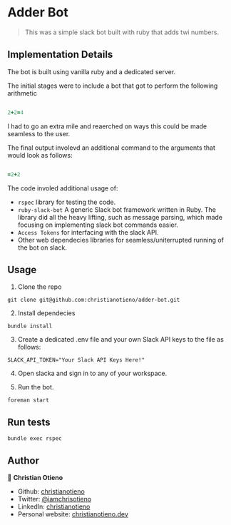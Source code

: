 # Adder Bot

> This was a simple slack bot built with ruby that adds twi numbers.

## Implementation Details

The bot is built using vanilla ruby and a dedicated server.

The initial stages were to include a bot that got to perform the following arithmetic

```ruby

2+2=4

```

I had to go an extra mile and reaerched on ways this could be made seamless to the user.

The final output involevd an additional command to the arguments that would look as follows:

```ruby

=2+2

```

The code involed additional usage of:

- `rspec` library for testing the code.
- `ruby-slack-bot` A generic Slack bot framework written in Ruby. The library did all the heavy lifting, such as message parsing, which made focusing on implementing slack bot commands easier.
- `Access Tokens` for interfacing with the slack API.
- Other web dependecies libraries for seamless/uniterrupted running of the bot on slack.


## Usage

1. Clone the repo

```git
git clone git@github.com:christianotieno/adder-bot.git
```

2. Install dependecies

```terminal
bundle install
```

3. Create a dedicated .env file and your own Slack API keys to the file as follows:

```
SLACK_API_TOKEN="Your Slack API Keys Here!"
```

4. Open slacka and sign in to any of your workspace.

5. Run the bot.

```terminal
foreman start
```

## Run tests

```terminal
bundle exec rspec
```

## Author

👤 **Christian Otieno**

- Github: [christianotieno](https://github.com/christianotieno)
- Twitter: [@iamchrisotieno](https://twitter.com/iamchrisotieno)
- LinkedIn: [christianotieno](https://www.linkedin.com/in/christianotieno/)
- Personal website: [christianotieno.dev](https://christianotieno.dev/)

